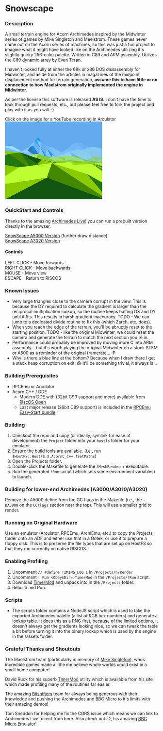 # Snowscape

### Description
A small terrain engine for Acorn Archimedes inspired by the Midwinter series of games by Mike Singleton and Maelstrom. These games never came out on the Acorn  series of machines, so this was just a fun project to imagine what it might have looked like on the Archimedes utilizing it's slightly quirky 256-color palette. Written in C89 and ARM assembly. Utilizes the [C89 dynamic array](https://github.com/eteran/c-vector) by Evan Teran.

I haven't looked fully at either the 68k or x86 DOS dissassembly for Midwinter, and aside from the articles in magazines of the midpoint displacement method for terrain generation, **assume this to have little or no connection to how Maelstrom originally implemented the engine in Midwinter**.

As per the license this software is released **AS IS**. I don't have the time to look through pull requests, etc., but please feel free to fork the project and play with it as you will. :)

Click on the image for a YouTube recording in Arculator\
[![Click on the image for a YouTube recording in Arculator](terrain.png)](http://www.youtube.com/watch?v=fiJSxuPCPes "YouTube Video")

### QuickStart and Controls
Thanks to the amazing [Archimedes Live!](https://archi.medes.live/) you can run a prebuilt version directly in the browser.

[SnowScape A5000 Version](https://archi.medes.live#preset=a5000&ff=14400&disc=https://raw.githubusercontent.com/arkiruthis/snowscape/76909172634979cdaf4dc8cd4e31dbfa24f17d27/Images/snowscapeA5000.adf&autoboot=desktop%20filer_run%20adfs::0.$.!Snowscape) (further draw distance)\
[SnowScape A3020 Version](https://archi.medes.live#preset=a3020&ff=14400&disc=https://raw.githubusercontent.com/arkiruthis/snowscape/76909172634979cdaf4dc8cd4e31dbfa24f17d27/Images/snowscapeA3020.adf&autoboot=desktop%20filer_run%20adfs::0.$.!Snowscape) 


#### Controls
LEFT CLICK - Move forwards\
RIGHT CLICK - Move backwards\
MOUSE - Move view\
ESCAPE - Return to RISCOS

### Known Issues
- Very large triangles close to the camera corrupt in the view. This is because the DY required to calculate the gradient is larger than the reciprocal multiplication lookup, so the routine keeps halfing DX and DY until it fits. This results in harsh gradient inaccuracy. TODO - We can jump to a dedicated divide routine to fix this (which Zarch, etc. does). 
- When you reach the edge of the terrain, you'll be abruptly reset to the starting position. TODO - like the original Midwinter, we could reset the camera and generate the terrain to match the next section you're in. 
- Performance could probably be improved by moving more C into ARM assembly... but it's worth playing the original Midwinter on a stock STFM or A500 as a reminder of the original framerate... :P 
- Why is there a blue line at the bottom? Because when I draw there I get a stack heap corruption on exit. 😱 It'll be something trivial, it always is... 

### Building Prerequisites
- RPCEmu or Arculator
- Acorn C++ / DDE 
  - Modern DDE with (32bit C99 support and more) available from [RiscOS Open](https://riscosopen.org/content/sales/dde)
  - Last major release (26bit C89 support) is included in the [RPCEmu Easy-Start bundle](https://www.marutan.net/rpcemu/index.php)

### Building
1. Checkout the repo and copy (or ideally, symlink for ease of development) the `Project` folder into your `hostfs` folder for your emulator.
2. Ensure the build tools are available. (i.e., run `$HostFS::HostFS.$.AcornC_C++.!SetPaths`)
3. Open the Projects folder.
4. Double-click the Makefile to generate the `!MeshRenderer` executable.
5. Run the generated `!Run` script (which sets some environment variables) to launch.

### Building for lower-end Archimedes (A3000/A3010/A3020)
Remove the A5000 define from the CC flags in the Makefile (i.e., the `-DA5000` on the `CCflags` section near the top). This will use a smaller grid to render.

### Running on Original Hardware
Use an emulator (Arculator, RPCEmu, ArchiEmu, etc.) to copy the Projects folder onto an ADF and either use that in a Gotek, or use it to prepare a floppy disk. This is to preserve the file types that are set up on HostFS so that they run correctly on native RISCOS. 

### Enabling Profiling
1. Uncomment `// #define TIMING_LOG 1` in `/Projects/h/Render`
2. Uncomment `| Run <Obey$Dir>.TimerMod` in the `/Projects/!Run` script.
3. Download [TimerMod](https://armclub.org.uk/free/) and unpack into in the `/Projects` folder.
4. Rebuild and Run.

### Scripts
- The scripts folder contains a NodeJS script which is used to take the exported Archimedes palette (a list of RGB hex numbers) and generate a lookup table. It does this as a PNG first, because of the limited options, it doesn't always get the gradients looking nice, so we can tweak the table a bit before turning it into the binary lookup which is used by the engine in the /assets folder. 

### Grateful Thanks and Shoutouts
The Maelstrom team (particularly in memory of [Mike Singleton](https://en.wikipedia.org/wiki/Mike_Singleton)), whos incredible games made a little me believe whole worlds could exist in a small home computer!

David Ruck for his superb [TimerMod](https://armclub.org.uk/free/) utility which is available from his site which made profiling many of the routines far easier.

The amazing [Bitshifters](https://bitshifters.github.io/index.html) team for always being generous with their knowledge and pushing the Archimedes and BBC Micro to it's limits with their amazing demos!

Tom Sneddon for helping me fix the CORS issue which means we can link to Archimedes Live! direct from here. Also check out `b2`, his amazing [BBC Micro Emulator](https://github.com/tom-seddon/b2)! 

